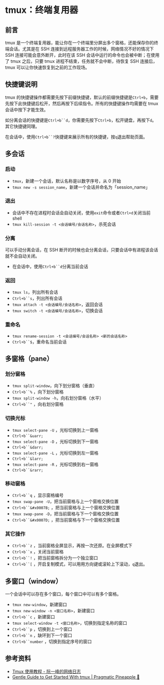 # tmux：终端复用器

## 前言

tmux 是一个终端复用器，能让你在一个终端里分屏出多个窗格，还能保存你的终端会话。尤其是在 SSH 连接到远程服务器工作的时候，网络情况不好的情况下 SSH 连接可能会意外断开，此时在该 SSH 会话中运行的命令也会被中断；在使用了 tmux 之后，只要 tmux 进程不结束，任务就不会中断，待恢复 SSH 连接后，tmux 可以让你快速恢复到之前的工作现场。

## 快捷键说明

tmux 的快捷键操作都需要先按下前缀快捷键，默认的前缀快捷键是`Ctrl+b`，需要先按下此快捷键后松开，然后再按下后续指令。所有的快捷键操作均需要在 tmux 会话中按下才能生效。

如分离会话的快捷键是`Ctrl+b``d`，你需要先按下`Ctrl+b`，松开键盘，再按下`d`。其它快捷键同理。

在会话中，使用`Ctrl+b``?`快捷键来展示所有的快捷键，按`q`退出帮助页面。

## 多会话

### 启动

- `tmux`，新建一个会话，默认名称是以数字序号，从 0 开始
- `tmux new -s session_name`，新建一个会话并命名为「session_name」

### 退出

- 会话中不存在进程时会话会自动关闭，使用`exit`命令或者`Ctrl+d`关闭当前 shell
- `tmux kill-session -t <会话编号/会话名称>`，杀死会话

### 分离

可以手动分离会话，在 SSH 断开的时候也会分离会话，只要会话中有进程该会话就不会自动关闭。

- 在会话中，使用`Ctrl+b``d`分离当前会话

### 返回

- `tmux ls`，列出所有会话
- `Ctrl+b``s`，列出所有会话
- `tmux attach -t <会话编号/会话名称>`，返回会话
- `tmux switch -t <会话编号/会话名称>`，切换会话

### 重命名

- `tmux rename-session -t <会话编号/会话名称> <新的会话名称>`
- `Ctrl+b``$`，重命名当前会话

## 多窗格（pane）

### 划分窗格

- `tmux split-window`，向下划分窗格（垂直）
- `Ctrl+b``%` ，向下划分窗格
- `tmux split-window -h`，向右划分窗格（水平）
- `Ctrl+b``"` ，向右划分窗格

### 切换光标

- `tmux select-pane -U` ，光标切换到上一窗格
- `Ctrl+b``&uarr;`
- `tmux select-pane -D` ，光标切换到下一窗格
- `Ctrl+b``&darr;`
- `tmux select-pane -L` ，光标切换到左一窗格
- `Ctrl+b``&larr;`
- `tmux select-pane -R` ，光标切换到右一窗格
- `Ctrl+b``&rarr;`

### 移动窗格

- `Ctrl+b``q` ，显示窗格编号
- `tmux swap-pane -U`，把当前窗格与上一个窗格交换位置
- `Ctrl+b``&#x0007B;` ，把当前窗格与上一个窗格交换位置
- `tmux swap-pane -D`，把当前窗格与下一个窗格交换位置
- `Ctrl+b``&#x0007D;` ，把当前窗格与下一个窗格交换位置

### 其它操作

- `Ctrl+b``z` ，当前窗格全屏显示，再按一次还原。在全屏模式下
- `Ctrl+b``x` ，关闭当前窗格
- `Ctrl+b``!` ，把当前窗格拆分为一个独立窗口
- `Ctrl+b``[` ，开启复制模式，可以用用方向键或滚轮上下滚动，`q`退出。

## 多窗口（window）

一个会话中可以存在多个窗口，每个窗口中可以有多个窗格。

- `tmux new-window`，新建窗口
- `tmux new-window -n <窗口名称>`，新建窗口
- `Ctrl+b``c` ，新建窗口
- `tmux select-window -t <窗口名称>`，切换到指定名称的窗口
- `Ctrl+b``p` ，切换到上一个窗口
- `Ctrl+b``n` ，缺环到下一个窗口
- `Ctrl+b``number` ，切换到指定序号的窗口

## 参考资料

- [Tmux 使用教程 - 阮一峰的网络日志](https://www.ruanyifeng.com/blog/2019/10/tmux.html)
- [Gentle Guide to Get Started With tmux | Pragmatic Pineapple 🍍](https://pragmaticpineapple.com/gentle-guide-to-get-started-with-tmux/)
